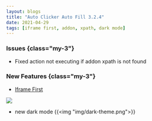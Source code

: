 ```yaml
---
layout: blogs
title: "Auto Clicker Auto Fill 3.2.4"
date: 2021-04-29
tags: [iframe first, addon, xpath, dark mode]
---
```

### Issues {class="my-3"}
- Fixed action not executing if addon xpath is not found

### New Features {class="my-3"}

- [Iframe First](https://getautoclicker.com/docs/3.x/action-settings/iframe-first/)
<img src="https://getautoclicker.com/docs/3.x/assets/img/iframe-first.png" class="d-block mb-2"/>

- new dark mode 
{{<img "img/dark-theme.png">}}
